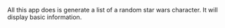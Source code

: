 All this app does is generate a list of a random star wars character. It will display basic information. 
